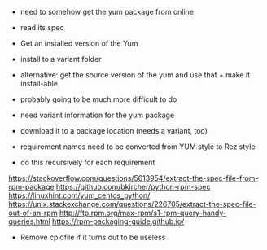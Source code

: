 - need to somehow get the yum package from online
- read its spec

- Get an installed version of the Yum
 - install to a variant folder
- alternative: get the source version of the yum and use that + make it install-able
 - probably going to be much more difficult to do

- need variant information for the yum package
- download it to a package location (needs a variant, too)

- requirement names need to be converted from YUM style to Rez style
- do this recursively for each requirement


https://stackoverflow.com/questions/5613954/extract-the-spec-file-from-rpm-package
https://github.com/bkircher/python-rpm-spec
https://linuxhint.com/yum_centos_python/
https://unix.stackexchange.com/questions/226705/extract-the-spec-file-out-of-an-rpm
http://ftp.rpm.org/max-rpm/s1-rpm-query-handy-queries.html
https://rpm-packaging-guide.github.io/

- Remove cpiofile if it turns out to be useless
